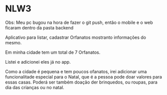# NLW3
Obs: Meu pc bugou na hora de fazer o git push, então o mobile e o web ficaram dentro da pasta backend

Aplicativo para listar, cadastrar Orfanatos mostranto informações do mesmo.

Em minha cidade tem um total de 7 Orfanatos.

Listei e adicionei eles já no app. 

Como a cidade é pequena e tem poucos ofanatos, irei adicionar uma funcionalitade especial para o Natal, que é a pessoa pode doar valores para essas casas.
Poderá ser também doação der brinquedos, ou roupas, para dia das crianças ou no natal.
